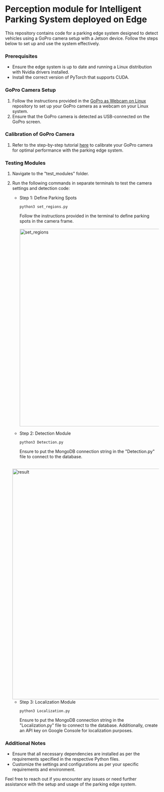 # Perception module for Intelligent Parking System deployed on Edge

This repository contains code for a parking edge system designed to detect vehicles using a GoPro camera setup with a Jetson device. Follow the steps below to set up and use the system effectively.

### Prerequisites

- Ensure the edge system is up to date and running a Linux distribution with Nvidia drivers installed.
- Install the correct version of PyTorch that supports CUDA.

### GoPro Camera Setup

1. Follow the instructions provided in the [GoPro as Webcam on Linux](https://github.com/jschmid1/gopro_as_webcam_on_linux) repository to set up your GoPro camera as a webcam on your Linux system.
2. Ensure that the GoPro camera is detected as USB-connected on the GoPro screen.

### Calibration of GoPro Camera

1. Refer to the step-by-step tutorial [here](https://www.youtube.com/watch?v=3h7wgR5fYik) to calibrate your GoPro camera for optimal performance with the parking edge system.

### Testing Modules

1. Navigate to the "test_modules" folder.

2. Run the following commands in separate terminals to test the camera settings and detection code:

   - Step 1: Define Parking Spots
     ```
     python3 set_regions.py
     ```
     Follow the instructions provided in the terminal to define parking spots in the camera frame.
     <br><br>
     <img width="644" alt="set_regions" src="https://github.com/dheerajkallakuri/Intelligent-Parking-System-Edge/assets/23552796/147ace92-d7ab-439a-8025-1533036585ee">


   - Step 2: Detection Module
     ```
     python3 Detection.py
     ```
     Ensure to put the MongoDB connection string in the "Detection.py" file to connect to the database.
    <br><br>
    <img width="752" alt="result" src="https://github.com/dheerajkallakuri/Intelligent-Parking-System-Edge/assets/23552796/2c216cb1-061c-439b-990d-d7c50d8e931e">

   - Step 3: Localization Module
     ```
     python3 Localization.py
     ```
     Ensure to put the MongoDB connection string in the "Localization.py" file to connect to the database. Additionally, create an API key on Google Console for localization purposes.

### Additional Notes

- Ensure that all necessary dependencies are installed as per the requirements specified in the respective Python files.
- Customize the settings and configurations as per your specific requirements and environment.

Feel free to reach out if you encounter any issues or need further assistance with the setup and usage of the parking edge system.

